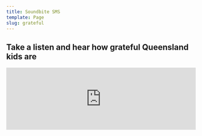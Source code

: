 ```yaml
---
title: Soundbite SMS
template: Page
slug: grateful
---
```

## Take a listen and hear how grateful Queensland kids are

<iframe width="100%" height="166" scrolling="no" frameborder="no" allow="autoplay" src="https://w.soundcloud.com/player/?url=https%3A//api.soundcloud.com/tracks/427885284&color=%23ff5500&auto_play=false&hide_related=false&show_comments=true&show_user=true&show_reposts=false&show_teaser=true"></iframe>
